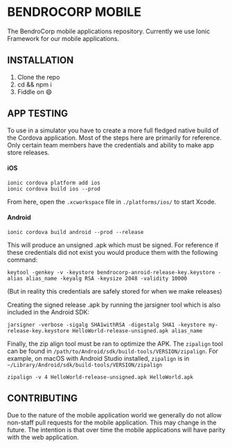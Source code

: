 # BENDROCORP MOBILE
The BendroCorp mobile applications repository. Currently we use Ionic Framework for our mobile applications.

## INSTALLATION
1. Clone the repo
2. cd && npm i
3. Fiddle on :smile:

## APP TESTING
To use in a simulator you have to create a more full fledged native build of the Cordova application. Most of the steps here are primarily for reference. Only certain team members have the credentials and ability to make app store releases.

#### iOS
```
ionic cordova platform add ios
ionic cordova build ios --prod
```

From here, open the `.xcworkspace` file in `./platforms/ios/` to start Xcode.

#### Android
```
ionic cordova build android --prod --release
```
This will produce an unsigned .apk which must be signed. For reference if these credentials did not exist you would produce them with the following command:
```
keytool -genkey -v -keystore bendrocorp-anroid-release-key.keystore -alias alias_name -keyalg RSA -keysize 2048 -validity 10000
```
(But in reality this credentials are safely stored for when we make releases)

Creating the signed release .apk by running the jarsigner tool which is also included in the Android SDK:
```
jarsigner -verbose -sigalg SHA1withRSA -digestalg SHA1 -keystore my-release-key.keystore HelloWorld-release-unsigned.apk alias_name
```
Finally, the zip align tool must be ran to optimize the APK. The `zipalign` tool can be found in `/path/to/Android/sdk/build-tools/VERSION/zipalign`. For example, on macOS with Android Studio installed, `zipalign` is in `~/Library/Android/sdk/build-tools/VERSION/zipalign`
```
zipalign -v 4 HelloWorld-release-unsigned.apk HelloWorld.apk
```
## CONTRIBUTING
Due to the nature of the mobile application world we generally do not allow non-staff pull requests for the mobile application. This may change in the future. The intention is that over time the mobile applications will have parity with the web application.